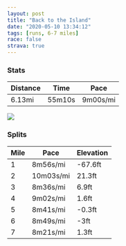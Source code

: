 ```yaml
---
layout: post
title: "Back to the Island"
date: "2020-05-10 13:34:12"
tags: [runs, 6-7 miles]
race: false
strava: true
---
```


### Stats

| Distance | Time | Pace |
|----------|------|------|
|6.13mi|55m10s|9m00s/mi|

<img src='https://maps.googleapis.com/maps/api/staticmap?maptype=roadmap&path=enc:}jjwFhombMyDl@q@Z_APi@XiARWCs@Fu@Rq@Wc@A_ANgAVmAf@YEWJsAH]N_@MqBLyDh@u@TMj@KhAEpAQ`@E`ABv@IrDDxAKxA?f@ZdA?d@Ip@]b@Ib@@h@KxADrA?bFKh@?^O~ACfBDdC@fDEb@AdAOrA@jAKp@D~ARPB\G`@MH{@B_@F_AMo@NIQa@AOFMf@AhBSp@I|AA|@BhAOxA@v@Fx@?fBOnA@x@IFANAzAKnAAt@HlAH^CRhA^RPMAKQOCwAn@OPEXYd@OD_CnAATSBON[Ai@n@wA`A[Jm@GYRc@CSF]b@c@X_Ab@m@f@u@Ra@f@g@JYb@}Ar@KRc@\g@P}@l@}@VW?a@TQXm@^WF]\uAb@WVeEpBmAVe@\qAXY?}A`@[DCCe@V}G~@iAr@WJ}BJyA^e@Bq@RGHSHo@BaBb@i@f@]pAqAzAMXIj@Wh@ANFREHYFYKQJU\S`@Kl@Sf@o@bCQNc@Qs@u@q@_@eA]y@q@}@[GSMMwBe@aAAqAg@cAOOMSa@QMSCWRiArB_@\o@g@q@QYLWGg@W[Yu@SYUsAe@s@K{@e@mAGw@e@Y[iCk@IMWOIUYU_@Jc@Og@?k@WWa@{@UmAuAu@]m@m@Q_@eAi@QWWO_@JMC_@c@Ua@]_Ai@]e@q@GMC_@yC}C[KULaAG]MIQUYUPUDk@I[OOOeAHi@YWWW?u@Oy@q@o@XgANk@QBHm@NOAc@Rw@K[?OAm@]_AIi@g@o@]yAs@]EK@WVoAzCWPSZKDiAY_@Cc@[kAW}Ag@aARq@[q@M_AIWBKQWIq@GWQk@q@{B@oAMgBj@e@O[Yo@r@kAT[QSHKTYFIE[k@y@QGG{@QBCAIHMu@E[MeAMEG{@Nk@VMCBGGAISSKy@@e@P?CSSu@g@[Oq@IOQk@EYZg@d@e@\e@R@Ea@WOBYYMAEQOCMQkAYu@NQPB@HWOEeBO_@FKMq@?SO_@Gm@c@UBe@O]Bq@KOHcAzB[Zk@~@K`@Wl@?XKj@UX?Rc@\?BSTSh@EVEx@Q`@SNMRQt@G`AC@M`AKNC`AQ`@EXWrCDPCXFd@OvAKLEd@GNs@hA[R&key=AIzaSyC1MId7bFpkLXNAaYhBSTb8jLyiSqzbDtM&size=800x800&markers=color:yellow|label:S|40.69055,-73.96613&markers=color:green|label:F|40.754820000000066,-73.99487000000019'>

### Splits

| Mile | Pace | Elevation |
|------|------|-----------|
|1|8m56s/mi|-67.6ft|
|2|10m03s/mi|21.3ft|
|3|8m36s/mi|6.9ft|
|4|9m02s/mi|1.6ft|
|5|8m41s/mi|-0.3ft|
|6|8m49s/mi|-3ft|
|7|8m21s/mi|1.3ft|
